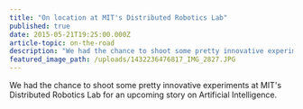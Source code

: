 ```yaml
---
title: "On location at MIT's Distributed Robotics Lab"
published: true
date: 2015-05-21T19:25:00.000Z
article-topic: on-the-road
description: "We had the chance to shoot some pretty innovative experiments at MIT's Distributed Robotics Lab for an upcoming story on Artificial Intelligence."
featured_image_path: /uploads/1432236476817_IMG_2827.JPG
---
```


We had the chance to shoot some pretty innovative experiments at MIT's Distributed Robotics Lab for an upcoming story on Artificial Intelligence.

